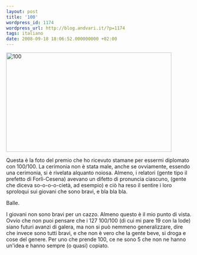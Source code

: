 ```yaml
---
layout: post
title: '100'
wordpress_id: 1174
wordpress_url: http://blog.andvari.it/?p=1174
tags: italiano
date: 2008-09-18 18:06:52.000000000 +02:00
---
```

<a title="100 by Heliøs, on Flickr" href="http://www.flickr.com/photos/helios89/2867445721/"><img class="centered" src="http://farm4.static.flickr.com/3056/2867445721_7301b47421.jpg" alt="100" width="448" height="270" /></a>

Questa è la foto del premio che ho ricevuto stamane per essermi diplomato con 100/100. La cerimonia non è stata male, anche se ovviamente, essendo una cerimonia, si è rivelata alquanto noiosa. Almeno, i relatori (gente tipo il prefetto di Forlì-Cesena) avevano un difetto di pronuncia ciascuno, (gente che diceva so-o-o-o-cietà, ad esempio) e ciò ha reso il sentire i loro sproloqui sui giovani che sono bravi, e bla bla bla.

Balle.

I giovani non sono bravi per un cazzo. Almeno questo è il mio punto di vista. Ovvio che non puoi pensare che i 127 100/100 (di cui mi pare 19 con la lode) siano futuri avanzi di galera, ma non si può nemmeno generalizzare, dire che invece sono tutti bravi, e che non è vero che la gente beve, si droga e cose del genere. Per uno che prende 100, ce ne sono 5 che non ne hanno un'idea e hanno sempre (o quasi) copiato.
